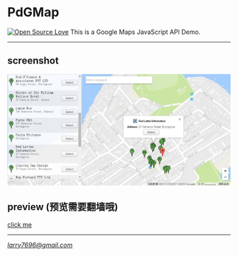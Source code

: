 # PdGMap
[![Open Source Love](https://badges.frapsoft.com/os/v3/open-source.svg?v=103)](https://github.com/ellerbrock/open-source-badges/)
This is a Google Maps JavaScript API Demo.

***

## screenshot ##

![screenshot](https://raw.githubusercontent.com/venwyhk/PdGMap/master/screenshot.jpg)

## preview (预览需要翻墙哦) ##

[click me](http://htmlpreview.github.com/?https://github.com/venwyhk/PdGMap/blob/master/index.html)

***

*larry7696@gmail.com*
